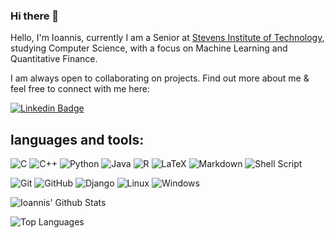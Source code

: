 ### Hi there 👋

<!--TODO
- 🔭 I’m currently working on ...
- 🌱 I’m currently learning ...
- 💬 Ask me about ...
-->

Hello, I'm Ioannis, currently I am a Senior at [Stevens Institute of Technology](https://www.stevens.edu/), studying Computer Science, with a focus on Machine Learning and Quantitative Finance.

I am always open to collaborating on projects. Find out more about me & feel free to connect with me here:

[![Linkedin Badge](https://img.shields.io/badge/-Ioannis-blue?style=for-the-badge&logo=Linkedin&logoColor=white&link=https://www.linkedin.com/in/ioannis-ypsilantis-42947b254/)](https://www.linkedin.com/in/ioannis-ypsilantis-42947b254/)
<!--[![Website](https://img.shields.io/badge/Website-shlomostept.com-informational?style=for-the-badge&logo=tidal&logoColor=black)](https://www.shlomostept.com/)
<!--
[![My Internship](https://img.shields.io/badge/My%20job-hanover-success?style=style=for-the-badge&logo=micro]&logoColor=white)]((https://www.hanover.com/))
-->

## languages and tools:
![C](https://img.shields.io/badge/c-%2300599C.svg?style=flat-square&logo=c&logoColor=white)
![C++](https://img.shields.io/badge/-C++-00599C?style=flat-square&logo=c)
![Python](https://img.shields.io/badge/python-black?style=flat-square&logo=python&logoColor=ffdd54)
![Java](https://img.shields.io/badge/java-%23FA7343.svg?style=flat-square&logo=java&logoColor=white)
![R](https://img.shields.io/badge/R-276DC3?style=flat-square&logo=r&logoColor=white)
![LaTeX](https://img.shields.io/badge/latex-%23008080.svg?style=flat-square&logo=latex&logoColor=white)
![Markdown](https://img.shields.io/badge/markdown-%23000000.svg?style=flat-square&logo=markdown&logoColor=white)
![Shell Script](https://img.shields.io/badge/shell_script-%23121011.svg?style=flat-square&logo=gnu-bash&logoColor=white)

![Git](https://img.shields.io/badge/-Git-black?style=flat-square&logo=git)
![GitHub](https://img.shields.io/badge/-GitHub-181717?style=flat-square&logo=github)
![Django](https://img.shields.io/badge/Django-092E20?style=flat-square&logo=django&logoColor=white)
![Linux](https://img.shields.io/badge/Linux-FCC624?style=flat-square&logo=linux&logoColor=black)
![Windows](https://img.shields.io/badge/Windows-0078D6?style=flat-square&logo=windows&logoColor=white)

![Ioannis' Github Stats](https://github-readme-stats.vercel.app/api?username=IoannisYpsilantis&count_private=true&show_icons=true&include_all_commits=true&count_private=true)

![Top Languages](https://github-readme-stats.vercel.app/api/top-langs/?username=IoannisYpsilantis&count_private=true&hide=TeX&layout=compact&langs_count=8)

<!--![Visitor Badge](https://visitor-badge.laobi.icu/badge?page_id=IoannisYpsilantis.IoannisYpsilantis)

<!-- [![Hits](https://hits.seeyoufarm.com/api/count/incr/badge.svg?url=https%3A%2F%2Fgithub.com%2FShlomoStept%2FShlomoStept&count_bg=%2385C8F7&title_bg=%23A1A2B0&icon=github.svg&icon_color=%23E7E7E7&title=Your+ViewCount&edge_flat=false)](https://hits.seeyoufarm.com)
-->

